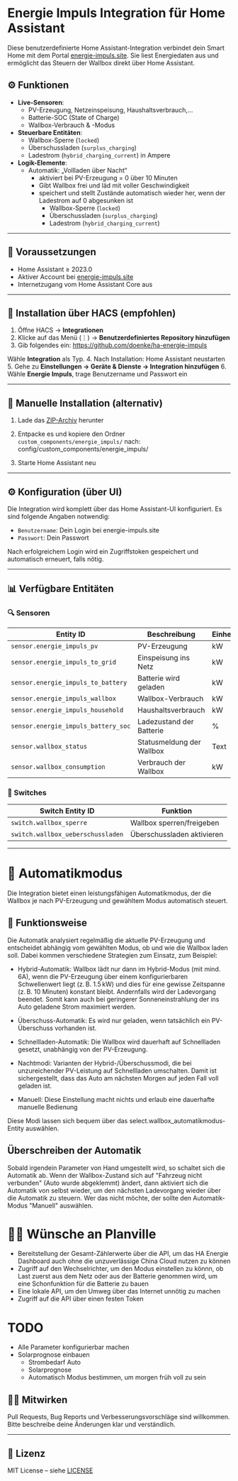 # Energie Impuls Integration für Home Assistant

Diese benutzerdefinierte Home Assistant-Integration verbindet dein Smart Home mit dem Portal [energie-impuls.site](https://energie-impuls.site). Sie liest Energiedaten aus und ermöglicht das Steuern der Wallbox direkt über Home Assistant.

## ⚙️ Funktionen

- **Live-Sensoren**:
  - PV-Erzeugung, Netzeinspeisung, Haushaltsverbrauch,...
  - Batterie-SOC (State of Charge)
  - Wallbox-Verbrauch & -Modus
- **Steuerbare Entitäten**:
  - Wallbox-Sperre (`locked`)
  - Überschussladen (`surplus_charging`)
  - Ladestrom (`hybrid_charging_current`) in Ampere
- **Logik-Elemente**:
  - Automatik: „Vollladen über Nacht“
    - aktiviert bei PV-Erzeugung = 0 über 10 Minuten
    - Gibt Wallbox frei und läd mit voller Geschwindigkeit
    - speichert und stellt Zustände automatisch wieder her, wenn der Ladestrom auf 0 abgesunken ist
       - Wallbox-Sperre (`locked`)
       - Überschussladen (`surplus_charging`)
       - Ladestrom (`hybrid_charging_current`)

    


---

## 🧰 Voraussetzungen

- Home Assistant ≥ 2023.0
- Aktiver Account bei [energie-impuls.site](https://energie-impuls.site)
- Internetzugang vom Home Assistant Core aus

---

## 🔧 Installation über HACS (empfohlen)

1. Öffne HACS → **Integrationen**
2. Klicke auf das Menü (⋮) → **Benutzerdefiniertes Repository hinzufügen**
3. Gib folgendes ein: https://github.com/doenke/ha-energie-impuls


Wähle **Integration** als Typ.
4. Nach Installation: Home Assistant neustarten
5. Gehe zu **Einstellungen → Geräte & Dienste → Integration hinzufügen**
6. Wähle **Energie Impuls**, trage Benutzername und Passwort ein

---

## 🧾 Manuelle Installation (alternativ)

1. Lade das [ZIP-Archiv](https://github.com/doenke/ha-energie-impuls/archive/refs/heads/main.zip) herunter
2. Entpacke es und kopiere den Ordner `custom_components/energie_impuls/` nach: config/custom_components/energie_impuls/


3. Starte Home Assistant neu

---

## ⚙️ Konfiguration (über UI)

Die Integration wird komplett über das Home Assistant-UI konfiguriert. Es sind folgende Angaben notwendig:

- `Benutzername`: Dein Login bei energie-impuls.site
- `Passwort`: Dein Passwort

Nach erfolgreichem Login wird ein Zugriffstoken gespeichert und automatisch erneuert, falls nötig.

---

## 📊 Verfügbare Entitäten

### 🔍 Sensoren

| Entity ID                             | Beschreibung                  | Einheit |
|--------------------------------------|-------------------------------|---------|
| `sensor.energie_impuls_pv`           | PV-Erzeugung                  | kW      |
| `sensor.energie_impuls_to_grid`      | Einspeisung ins Netz          | kW      |
| `sensor.energie_impuls_to_battery`   | Batterie wird geladen         | kW      |
| `sensor.energie_impuls_wallbox`      | Wallbox-Verbrauch             | kW      |
| `sensor.energie_impuls_household`    | Haushaltsverbrauch            | kW      |
| `sensor.energie_impuls_battery_soc`  | Ladezustand der Batterie      | %       |
| `sensor.wallbox_status`              | Statusmeldung der Wallbox     | Text    |
| `sensor.wallbox_consumption`         | Verbrauch der Wallbox         | kW      |

### 🔌 Switches

| Switch Entity ID                       | Funktion                         |
|----------------------------------------|----------------------------------|
| `switch.wallbox_sperre`                | Wallbox sperren/freigeben       |
| `switch.wallbox_ueberschussladen`      | Überschussladen aktivieren      |

---

# 🔄 Automatikmodus
Die Integration bietet einen leistungsfähigen Automatikmodus, der die Wallbox je nach PV-Erzeugung und gewähltem Modus automatisch steuert.

## 🧠 Funktionsweise
Die Automatik analysiert regelmäßig die aktuelle PV-Erzeugung und entscheidet abhängig vom gewählten Modus, ob und wie die Wallbox laden soll. Dabei kommen verschiedene Strategien zum Einsatz, zum Beispiel:

- Hybrid-Automatik: Wallbox lädt nur dann im Hybrid-Modus (mit mind. 6A), wenn die PV-Erzeugung über einem konfigurierbaren Schwellenwert liegt (z. B. 1.5 kW) und dies für eine gewisse Zeitspanne (z. B. 10 Minuten) konstant bleibt. Andernfalls wird der Ladevorgang beendet. Somit kann auch bei geringerer Sonneneinstrahlung der ins Auto geladene Strom maximiert werden.

- Überschuss-Automatik: Es wird nur geladen, wenn tatsächlich ein PV-Überschuss vorhanden ist.

- Schnellladen-Automatik: Die Wallbox wird dauerhaft auf Schnellladen gesetzt, unabhängig von der PV-Erzeugung.

- Nachtmodi: Varianten der Hybrid-/Überschussmodi, die bei unzureichender PV-Leistung auf Schnellladen umschalten. Damit ist sichergestellt, dass das Auto am nächsten Morgen auf jeden Fall voll geladen ist.

- Manuell: Diese Einstellung macht nichts und erlaub eine dauerhafte manuelle Bedienung
 
Diese Modi lassen sich bequem über das select.wallbox_automatikmodus-Entity auswählen.
## Überschreiben der Automatik
Sobald irgendein Parameter von Hand umgestellt wird, so schaltet sich die Automatik ab. Wenn der Wallbox-Zustand sich auf "Fahrzeug nicht verbunden" (Auto wurde abgeklemmt) ändert, dann aktiviert sich die Automatik von selbst wieder, um den nächsten Ladevorgang wieder über die Automatik zu steuern. Wer das nicht möchte, der sollte den Automatik-Modus "Manuell" auswählen.

# 🧑‍💻 Wünsche an Planville
- Bereitstellung der Gesamt-Zählerwerte über die API, um das HA Energie Dashboard auch ohne die unzuverlässige China Cloud nutzen zu können
- Zugriff auf den Wechselrichter, um den Modus einstellen zu könnn, ob Last zuerst aus dem Netz oder aus der Batterie genommen wird, um eine Schonfunktion für die Batterie zu bauen
- Eine lokale API, um den Umweg über das Internet unnötig zu machen
- Zugriff auf die API über einen festen Token

# TODO
- Alle Parameter konfigurierbar machen
- Solarprognose einbauen
   - Strombedarf Auto
   - Solarprognose
   - Automatisch Modus bestimmen, um morgen früh voll zu sein 

## 🧑‍💻 Mitwirken

Pull Requests, Bug Reports und Verbesserungsvorschläge sind willkommen. Bitte beschreibe deine Änderungen klar und verständlich.

---

## 📜 Lizenz

MIT License – siehe [LICENSE](LICENSE)

